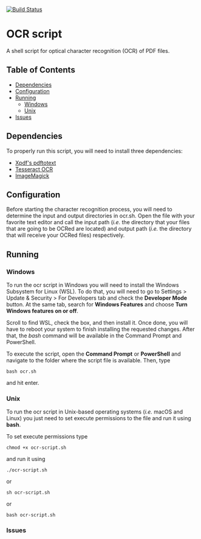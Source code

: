 [![Build Status](https://travis-ci.com/tsrsilva/ocr-script.svg?branch=master)](https://travis-ci.com/tsrsilva/ocr-script)

# OCR script
A shell script for optical character recognition (OCR) of PDF files.


## Table of Contents
  * [Dependencies](#dependencies)
  * [Configuration](#configuration)
  * [Running](#running)
    * [Windows](#run_windows)
    * [Unix](#run_unix)
  * [Issues](#issues)

<a name="dependencies"></a>
## Dependencies

To properly run this script, you will need to install three dependencies: 

  * [Xpdf's pdftotext](https://www.xpdfreader.com/pdftotext-man.html)
  * [Tesseract OCR](https://github.com/tesseract-ocr/)
  * [ImageMagick](https://imagemagick.org/)

<a name="configuration"></a>
## Configuration

Before starting the character recognition process, you will need to determine the
input and output directories in ocr.sh. Open the file with your favorite text
editor and call the input path (*i.e.* the directory that your files that are
going to be OCRed are located) and output path (*i.e.* the directory that will
receive your OCRed files) respectively.

<a name="running"></a>
## Running

<a name="run_windows"></a>
### Windows

To run the ocr script in Windows you will need to install the Windows Subsystem for Linux (WSL).
To do that, you will need to go to Settings > Update & Security > For Developers tab and
check the **Developer Mode** button. At the same tab, search for **Windows Features** and
choose **Turn Windows features on or off**.

Scroll to find WSL, check the box, and then install it. Once done, you will have to reboot your
system to finish installing the requested changes. After that, the *bash* command will be available
in the Command Prompt and PowerShell.

To execute the script, open the **Command Prompt** or **PowerShell** and navigate to
the folder where the script file is available. Then, type

```
bash ocr.sh
```

and hit enter.

<a name="run_unix"></a>
### Unix

To run the ocr script in Unix-based operating systems (*i.e.* macOS and Linux) you just need to
set execute permissions to the file and run it using **bash**.

To set execute permissions type

```
chmod +x ocr-script.sh
```

and run it using

```
./ocr-script.sh
```

or

```
sh ocr-script.sh
```

or

```
bash ocr-script.sh
```

<a name="issues"></a>
### Issues

